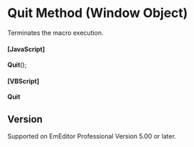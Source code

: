 # Quit Method (Window Object)

Terminates the macro execution.

#### \[JavaScript\]

**Quit**();

#### \[VBScript\]

**Quit**

## Version

Supported on EmEditor Professional Version 5.00 or later.